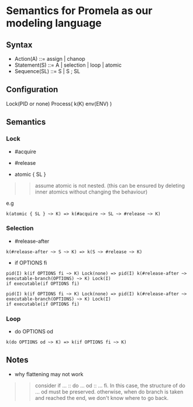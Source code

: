 # Semantics for Promela as our modeling language

## Syntax
- Action(A) ::= assign | chanop
- Statement(S) ::= A | selection | loop | atomic
- Sequence(SL) ::= S | S ; SL

## Configuration
Lock(PID or none)
Process(
  k(K)
  env(ENV)
)


## Semantics

### Lock
- #acquire
- #release

- atomic { SL }
>> assume atomic is not nested. (this can be ensured by deleting inner atomics without changing the behaviour)

e.g
```
k(atomic { SL } ~> K) => k(#acquire ~> SL ~> #release ~> K)
```

### Selection
- #release-after
```
k(#release-after ~> S ~> K) => k(S ~> #release ~> K)
```

- if OPTIONS fi
```unlocked
pid(I) k(if OPTIONS fi ~> K) Lock(none) => pid(I) k(#release-after ~> executable-branch(OPTIONS) ~> K) Lock(I)
if executable(if OPTIONS fi)
```

```locked
pid(I) k(if OPTIONS fi ~> K) Lock(none) => pid(I) k(#release-after ~> executable-branch(OPTIONS) ~> K) Lock(I)
if executable(if OPTIONS fi)
```

### Loop
- do OPTIONS od
```
k(do OPTIONS od ~> K) => k(if OPTIONS fi ~> K)
```

## Notes
* why flattening may not work
>> consider if ... :: do ... od :: ... fi. In this case, the structure of do ... od must be preserved.
otherwise, when do branch is taken and reached the end, we don't know where to go back.
